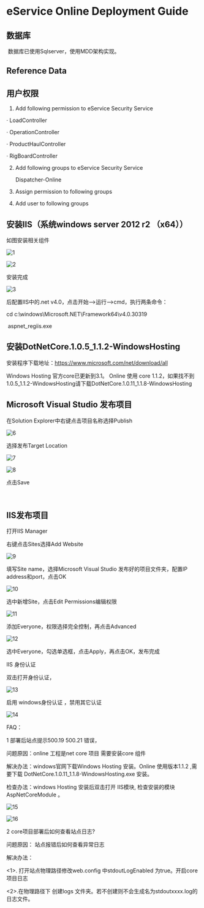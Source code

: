 # eService Online Deployment Guide

 

## 数据库

​	数据库已使用Sqlserver，使用MDD架构实现。

## Reference Data

## 用户权限

1. Add following permission to eService Security Service

·     LoadController

·     OperationController

·     ProductHaulController

·     RigBoardController

2. Add following groups to eService Security Service

   Dispatcher-Online

3. Assign permission to following groups

4. Add user to following groups




## 安装IIS（系统windows server 2012 r2 （x64））

如图安装相关组件                               

   ![1](https://user-images.githubusercontent.com/31224786/70517534-add7a000-1b73-11ea-8ab1-e3e7951dab9a.png)

![2](https://user-images.githubusercontent.com/31224786/70517535-ae703680-1b73-11ea-9ea1-11dc43741d87.png)

 安装完成

![3](https://user-images.githubusercontent.com/31224786/70517539-af08cd00-1b73-11ea-874d-00ddd45ed201.png)

后配置IIS中的.net v4.0，点击开始—>运行—>cmd，执行两条命令：

cd c:\windows\Microsoft.NET\Framework64\v4.0.30319

​       aspnet_regiis.exe

 

## 安装DotNetCore.1.0.5_1.1.2-WindowsHosting

安装程序下载地址：https://www.microsoft.com/net/download/all

Windows Hosting 官方core已更新到3.1。 Online 使用 core 1.1.2，如果找不到1.0.5_1.1.2-WindowsHosting请下载DotNetCore.1.0.11_1.1.8-WindowsHosting



## Microsoft Visual Studio 发布项目

 

在Solution Explorer中右键点击项目名称选择Publish

 ![6](https://user-images.githubusercontent.com/31224786/70517551-b16b2700-1b73-11ea-92f4-c36ecbda27aa.png)

选择发布Target Location

![7](https://user-images.githubusercontent.com/31224786/70517555-b203bd80-1b73-11ea-9895-76ef9e0e07e6.png)

![8](https://user-images.githubusercontent.com/31224786/70517557-b29c5400-1b73-11ea-867b-aa2d27d00e95.png)

点击Save

 

​       

## IIS发布项目

打开IIS Manager

 

右键点击Sites选择Add Website

![9](https://user-images.githubusercontent.com/31224786/70517559-b334ea80-1b73-11ea-83df-bb30b91b8b88.png)

填写Site name，选择Microsoft Visual Studio 发布好的项目文件夹，配置IP address和port，点击OK

![10](https://user-images.githubusercontent.com/31224786/70517561-b4661780-1b73-11ea-86a6-8501bb9aeaea.png)

选中新增Site，点击Edit Permissions编辑权限

 ![11](https://user-images.githubusercontent.com/31224786/70517563-b4feae00-1b73-11ea-84b2-34a11ddc9023.png)



添加Everyone，权限选择完全控制，再点击Advanced

 ![12](https://user-images.githubusercontent.com/31224786/70517569-b62fdb00-1b73-11ea-9cea-b8a109572c39.png)

选中Everyone，勾选单选框，点击Apply，再点击OK，发布完成

IIS 身份认证

双击打开身份认证，

![13](https://user-images.githubusercontent.com/31224786/70517570-b62fdb00-1b73-11ea-8ecf-e237193268a7.png)

启用 windows身份认证 ，禁用其它认证

 ![14](https://user-images.githubusercontent.com/31224786/70517576-b7f99e80-1b73-11ea-8294-3a49536001ab.png)

 

FAQ：

1 部署后站点提示500.19 500.21 错误，

问题原因：online 工程是net core 项目 需要安装core 组件

解决办法：windows官网下载Windows Hosting 安装。Online 使用版本1.1.2 ,需要下载 DotNetCore.1.0.11_1.1.8-WindowsHosting.exe 安装。

检查办法：windows Hosting 安装后双击打开 IIS模块, 检查安装的模块 AspNetCoreModule 。

 

![15](https://user-images.githubusercontent.com/31224786/70517580-b8923500-1b73-11ea-9a3b-cce0a0ce1f86.png)

 ![16](https://user-images.githubusercontent.com/31224786/70517583-b92acb80-1b73-11ea-864b-5bbb6b27c712.png)

2 core项目部署后如何查看站点日志?

 问题原因： 站点报错后如何查看异常日志

解决办法：

<1>. 打开站点物理路径修改web.config 中stdoutLogEnabled 为true。开启core 项目日志

<aspNetCore processPath=".\xxx.exe" arguments="" stdoutLogEnabled="true" stdoutLogFile=".\logs\stdout" />

<2>.在物理路径下 创建logs 文件夹。若不创建则不会生成名为stdoutxxxx.log的日志文件。

 